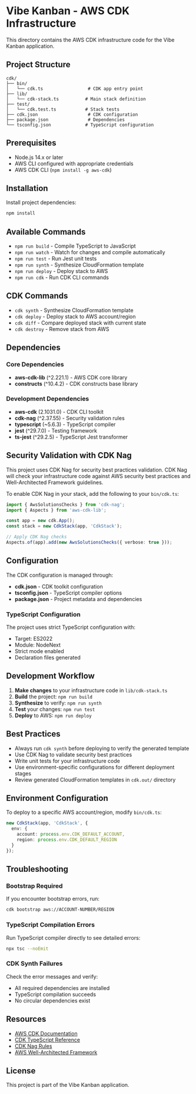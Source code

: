 # Vibe Kanban - AWS CDK Infrastructure

This directory contains the AWS CDK infrastructure code for the Vibe Kanban application.

## Project Structure

```
cdk/
├── bin/
│   └── cdk.ts                 # CDK app entry point
├── lib/
│   └── cdk-stack.ts          # Main stack definition
├── test/
│   └── cdk.test.ts           # Stack tests
├── cdk.json                   # CDK configuration
├── package.json               # Dependencies
└── tsconfig.json             # TypeScript configuration
```

## Prerequisites

- Node.js 14.x or later
- AWS CLI configured with appropriate credentials
- AWS CDK CLI (`npm install -g aws-cdk`)

## Installation

Install project dependencies:

```bash
npm install
```

## Available Commands

- `npm run build` - Compile TypeScript to JavaScript
- `npm run watch` - Watch for changes and compile automatically
- `npm run test` - Run Jest unit tests
- `npm run synth` - Synthesize CloudFormation template
- `npm run deploy` - Deploy stack to AWS
- `npm run cdk` - Run CDK CLI commands

## CDK Commands

- `cdk synth` - Synthesize CloudFormation template
- `cdk deploy` - Deploy stack to AWS account/region
- `cdk diff` - Compare deployed stack with current state
- `cdk destroy` - Remove stack from AWS

## Dependencies

### Core Dependencies
- **aws-cdk-lib** (^2.221.1) - AWS CDK core library
- **constructs** (^10.4.2) - CDK constructs base library

### Development Dependencies
- **aws-cdk** (2.1031.0) - CDK CLI toolkit
- **cdk-nag** (^2.37.55) - Security validation rules
- **typescript** (~5.6.3) - TypeScript compiler
- **jest** (^29.7.0) - Testing framework
- **ts-jest** (^29.2.5) - TypeScript Jest transformer

## Security Validation with CDK Nag

This project uses CDK Nag for security best practices validation. CDK Nag will check your infrastructure code against AWS security best practices and Well-Architected Framework guidelines.

To enable CDK Nag in your stack, add the following to your `bin/cdk.ts`:

```typescript
import { AwsSolutionsChecks } from 'cdk-nag';
import { Aspects } from 'aws-cdk-lib';

const app = new cdk.App();
const stack = new CdkStack(app, 'CdkStack');

// Apply CDK Nag checks
Aspects.of(app).add(new AwsSolutionsChecks({ verbose: true }));
```

## Configuration

The CDK configuration is managed through:

- **cdk.json** - CDK toolkit configuration
- **tsconfig.json** - TypeScript compiler options
- **package.json** - Project metadata and dependencies

### TypeScript Configuration

The project uses strict TypeScript configuration with:
- Target: ES2022
- Module: NodeNext
- Strict mode enabled
- Declaration files generated

## Development Workflow

1. **Make changes** to your infrastructure code in `lib/cdk-stack.ts`
2. **Build** the project: `npm run build`
3. **Synthesize** to verify: `npm run synth`
4. **Test** your changes: `npm run test`
5. **Deploy** to AWS: `npm run deploy`

## Best Practices

- Always run `cdk synth` before deploying to verify the generated template
- Use CDK Nag to validate security best practices
- Write unit tests for your infrastructure code
- Use environment-specific configurations for different deployment stages
- Review generated CloudFormation templates in `cdk.out/` directory

## Environment Configuration

To deploy to a specific AWS account/region, modify `bin/cdk.ts`:

```typescript
new CdkStack(app, 'CdkStack', {
  env: {
    account: process.env.CDK_DEFAULT_ACCOUNT,
    region: process.env.CDK_DEFAULT_REGION
  }
});
```

## Troubleshooting

### Bootstrap Required

If you encounter bootstrap errors, run:

```bash
cdk bootstrap aws://ACCOUNT-NUMBER/REGION
```

### TypeScript Compilation Errors

Run TypeScript compiler directly to see detailed errors:

```bash
npx tsc --noEmit
```

### CDK Synth Failures

Check the error messages and verify:
- All required dependencies are installed
- TypeScript compilation succeeds
- No circular dependencies exist

## Resources

- [AWS CDK Documentation](https://docs.aws.amazon.com/cdk/)
- [CDK TypeScript Reference](https://docs.aws.amazon.com/cdk/api/v2/docs/aws-construct-library.html)
- [CDK Nag Rules](https://github.com/cdklabs/cdk-nag)
- [AWS Well-Architected Framework](https://aws.amazon.com/architecture/well-architected/)

## License

This project is part of the Vibe Kanban application.
